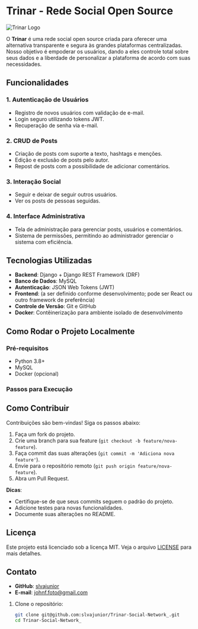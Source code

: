 # Trinar - Rede Social Open Source

![Trinar Logo](caminho/para/logo.png)

O **Trinar** é uma rede social open source criada para oferecer uma alternativa transparente e segura às grandes plataformas centralizadas. Nosso objetivo é empoderar os usuários, dando a eles controle total sobre seus dados e a liberdade de personalizar a plataforma de acordo com suas necessidades.

## Funcionalidades

### 1. **Autenticação de Usuários**
   - Registro de novos usuários com validação de e-mail.
   - Login seguro utilizando tokens JWT.
   - Recuperação de senha via e-mail.

### 2. **CRUD de Posts**
   - Criação de posts com suporte a texto, hashtags e menções.
   - Edição e exclusão de posts pelo autor.
   - Repost de posts com a possibilidade de adicionar comentários.

### 3. **Interação Social**
   - Seguir e deixar de seguir outros usuários.
   - Ver os posts de pessoas seguidas.

### 4. **Interface Administrativa**
   - Tela de administração para gerenciar posts, usuários e comentários.
   - Sistema de permissões, permitindo ao administrador gerenciar o sistema com eficiência.

## Tecnologias Utilizadas

- **Backend**: Django + Django REST Framework (DRF)
- **Banco de Dados**: MySQL
- **Autenticação**: JSON Web Tokens (JWT)
- **Frontend**: (a ser definido conforme desenvolvimento; pode ser React ou outro framework de preferência)
- **Controle de Versão**: Git e GitHub
- **Docker**: Contêinerização para ambiente isolado de desenvolvimento

## Como Rodar o Projeto Localmente

### Pré-requisitos

- Python 3.8+
- MySQL
- Docker (opcional)

### Passos para Execução

## Como Contribuir

Contribuições são bem-vindas! Siga os passos abaixo:

1. Faça um fork do projeto.
2. Crie uma branch para sua feature (`git checkout -b feature/nova-feature`).
3. Faça commit das suas alterações (`git commit -m 'Adiciona nova feature'`).
4. Envie para o repositório remoto (`git push origin feature/nova-feature`).
5. Abra um Pull Request.

**Dicas**:
- Certifique-se de que seus commits seguem o padrão do projeto.
- Adicione testes para novas funcionalidades.
- Documente suas alterações no README.

## Licença

Este projeto está licenciado sob a licença MIT. Veja o arquivo [LICENSE](LICENSE) para mais detalhes.

## Contato

- **GitHub**: [slvajunior](https://github.com/slvajunior)
- **E-mail**: johnf.foto@gmail.com

1. Clone o repositório:
   ```bash
   git clone git@github.com:slvajunior/Trinar-Social-Network_.git
   cd Trinar-Social-Network_
